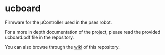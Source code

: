 # ucboard
Firmware for the µController used in the pses robot.

For a more in depth documentation of the project,
please read the provided ucboard.pdf file in the repository.

You can also browse through the [wiki](https://github.com/tud-pses/ucboard/wiki) of this repository.
